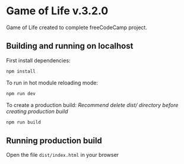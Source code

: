 # Game of Life v.3.2.0

Game of Life created to complete freeCodeCamp project.

## Building and running on localhost

First install dependencies:

```sh
npm install
```

To run in hot module reloading mode:

```sh
npm run dev
```

To create a production build:
_Recommend delete dist/ directory before creating production build_

```sh
npm run build
```

## Running production build

Open the file `dist/index.html` in your browser

